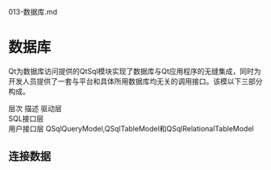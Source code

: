 013-数据库.md

# 数据库

Qt为数据库访问提供的QtSql模块实现了数据库与Qt应用程序的无缝集成，同时为开发人员提供了一套与平台和具体所用数据库均无关的调用接口。该模以下三部分构成。

层次	              描述
驱动层             
SQL接口层          
用户接口层         QSqlQueryModel,QSqlTableModel和QSqlRelationalTableModel

## 连接数据


